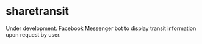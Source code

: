 # sharetransit

Under development. Facebook Messenger bot to display transit information upon request by user. 
